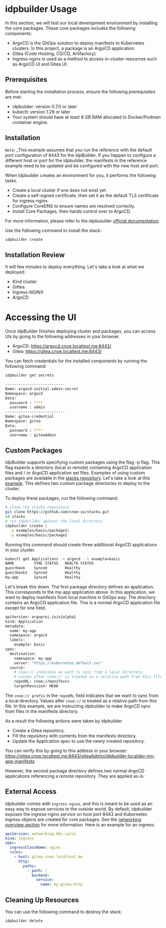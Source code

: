 # idpbuilder Usage 
In this section, we will test our local development environment by installing the core packages. These core packages includes the following components: 

* ArgoCD is the GitOps solution to deploy manifests to Kubernetes clusters. In this project, a package is an ArgoCD application. 
* Gitea (Code Hosting, CD/CD, Artifactory)
* Ingress-nginx is used as a method to access in-cluster resources such as ArgoCD UI and Gitea UI.

## Prerequisites
Before starting the installation process, ensure the following prerequisites are met:

* idpbuilder: version 0.7.0 or later
* kubectl: version 1.29 or later
* Your system should have at least 8 GB RAM allocated to Docker/Podman container engine.

## Installation

`Note`: _This example assumes that you run the reference with the default port configuration of 8443 for the idpBuilder. If you happen to configure a different host or port for the idpbuilder, the manifests in the reference example need to be updated and be configured with the new host and port.

When idpbuilder creates an environment for you, it performs the following tasks.

* Create a local cluster if one does not exist yet.
* Create a self-signed certificate, then set it as the default TLS certificate for ingress-nginx.
* Configure CoreDNS to ensure names are resolved correctly.
* Install Core Packages, then hands control over to ArgoCD.

For more information, please refer to the idpbuiulder [official documentation](https://cnoe.io/docs/reference-implementation/installations/idpbuilder/how-it-works).  

Use the following command to install the stack:

```bash
idpbuilder create
```

## Installation Review
It will few minutes to deploy everything. Let's take a look at what we deployed:

* Kind cluster 
* Gittea
* Ingress-NGINX
* ArgoCD

# Accessing the UI
Once idpBuilder finishes deploying cluster and packages, you can access UIs by going to the following addresses in your browser.

* ArgoCD: https://argocd.cnoe.localtest.me:8443/
* Gitea: https://gitea.cnoe.localtest.me:8443/

You can fetch credentials for the installed components by running the following command:

```bash
idpbuilder get secrets

---------------------------
Name: argocd-initial-admin-secret
Namespace: argocd
Data:
  password : ****
  username : admin
---------------------------
Name: gitea-credential
Namespace: gitea
Data:
  password : ****
  username : giteaAdmin
```

## Custom Packages
IdpBuilder supports specifying custom packages using the flag -p flag. This flag expects a directory (local or remote) containing ArgoCD application files and / or ArgoCD application set files. Examples of using custom packages are available in the [stacks repository](https://github.com/cnoe-io/stacks). Let's take a look at this [example](https://github.com/cnoe-io/stacks/tree/main/basic). This defines two custom package directories to deploy to the cluster.

To deploy these packages, run the following command:

```bash
# clone the stacks repository
git clone https://github.com/cnoe-io/stacks.git
cd stacks
# run idpbuilder against the local directory
idpbuilder create \
  -p examples/basic/package1\
  -p examples/basic/package2
```
Running this command should create three additional ArgoCD applications in your cluster.

```bash
kubectl get Applications -n argocd  -l example=basic
NAME         SYNC STATUS   HEALTH STATUS
guestbook    Synced        Healthy
guestbook2   Synced        Healthy
my-app       Synced        Healthy
```
Let's break this down. The first package directory defines an application. This corresponds to the my-app application above. In this application, we want to deploy manifests from local machine in GitOps way. The directory contains an ArgoCD application file. This is a normal ArgoCD application file except for one field.

```bash
apiVersion: argoproj.io/v1alpha1
kind: Application
metadata:
  name: my-app
  namespace: argocd
  labels:
    example: basic
spec:
  destination:
    namespace: my-app
    server: "https://kubernetes.default.svc"
  source:
    # cnoe:// indicates we want to sync from a local directory.
    # values after cnoe:// is treated as a relative path from this file.
    repoURL: cnoe://manifests
    targetRevision: HEAD
```
The `cnoe:// prefix` in the `repoURL` field indicates that we want to sync from a local directory. Values after `cnoe://` is treated as a relative path from this file. In this example, we are instructing idpbuilder to make ArgoCD sync from files in the manifests directory.

As a result the following actions were taken by idpbuilder:

* Create a Gitea repository.
* Fill the repository with contents from the manifests directory.
* Update the Application spec to use the newly created repository.

You can verify this by going to this address in your browser: https://gitea.cnoe.localtest.me:8443/giteaAdmin/idpbuilder-localdev-my-app-manifests

However, the second package directory defines two normal ArgoCD applications referencing a remote repository. They are applied as-is.

## External Access
Idpbuilder comes with `ingress-nginx`, and this is meant to be used as an easy way to expose services to the outside world.  By default, idpbuilder exposes the ingress-nginx service on host port 8443 and Kubernetes Ingress objects are created for core packages. See the [networking overview section](https://cnoe.io/docs/reference-implementation/installations/idpbuilder/how-it-works#networking) for more information. Here is an example for an ingress: 

```yaml
apiVersion: networking.k8s.io/v1
kind: Ingress
spec:
  ingressClassName: nginx
  rules:
    - host: gitea.cnoe.localtest.me
      http:
        paths:
          - path: /
            backend:
              service:
                name: my-gitea-http
```

## Cleaning Up Resources
You can use the following command to destroy the stack:

```bash
idpbuilder delete
```